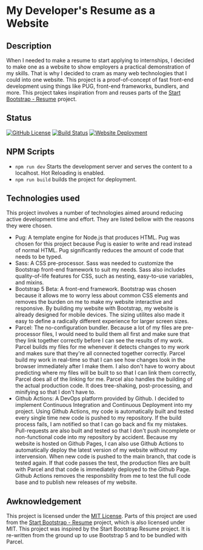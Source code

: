 # My Developer's Resume as a Website

## Description

When I needed to make a resume to start applying to internships, I decided to make one as a website to
show employers a practical demonstration of my skills. That is why I decided to cram as many
web technologies that I could into one website. This project is a proof-of-concept of fast front-end
development using things like PUG, front-end frameworks, bundlers, and more. This project takes inspiration from
and reuses parts of the [Start Bootstrap - Resume](https://github.com/StartBootstrap/startbootstrap-resume) project.

## Status

[![GitHub License](https://img.shields.io/badge/license-MIT-blue.svg)](https://raw.githubusercontent.com/Midlight25/website-resume/main/LICENSE)
[![Build Status](https://github.com/Midlight25/website-resume/actions/workflows/build-status.yml/badge.svg?branch=main&event=push)](https://github.com/Midlight25/website-resume/actions/workflows/build-status.yml)
[![Website Deployment](https://github.com/Midlight25/website-resume/actions/workflows/continuous-deployment.yml/badge.svg?branch=main&event=push)](https://github.com/Midlight25/website-resume/actions/workflows/continuous-deployment.yml)

## NPM Scripts

- `npm run dev` Starts the development server and serves the content to a localhost. Hot Reloading is enabled.
- `npm run build` builds the project for deployment.

## Technologies used

This project involves a number of technologies aimed around reducing active development time and effort. They are listed bellow with the reasons they were chosen.

- Pug: A template engine for Node.js that produces HTML. Pug was chosen for this project because Pug is easier to write and read instead of normal HTML. Pug significantly reduces the amount of code that needs to be typed.
- Sass: A CSS pre-processor. Sass was needed to customize the Bootstrap front-end framework to suit my needs. Sass also includes quality-of-life features for CSS, such as nesting, easy-to-use variables, and mixins.
- Bootstrap 5 Beta: A front-end framework. Bootstrap was chosen because it allows me to worry less about common CSS elements and removes the burden on me to make my website interactive and responsive. By building my website with Bootstrap, my website is already designed for mobile devices. The sizing utilites also made it easy to define a radically different experience for larger screen sizes.
- Parcel: The no-configuration bundler. Because a lot of my files are pre-processor files, I would need to build them all first and make sure that they link together correctly before I can see the results of my work. Parcel builds my files for me whenever it detects changes to my work and makes sure that they're all connected together correctly. Parcel build my work in real-time so that I can see how changes look in the browser immediately after I make them. I also don't have to worry about predicting where my files will be built to so that I can link them correctly, Parcel does all of the linking for me. Parcel also handles the building of the actual production code. It does tree-shaking, post-processing, and minifying so that I don't have to.
- Github Actions: A DevOps platform provided by Github. I decided to implement Continuous Integration and Continuous Deployment into my project. Using Github Actions, my code is automatically built and tested every single time new code is pushed to my repository. If the build process fails, I am notified so that I can go back and fix my mistakes. Pull-requests are also built and tested so that I don't push incomplete or non-functional code into my repository by accident. Because my website is hosted on Github Pages, I can also use Github Actions to automatically deploy the latest version of my website without my intervension. When new code is pushed to the main branch, that code is tested again. If that code passes the test, the production files are built with Parcel and that code is immediately deployed to the Github Page. Github Actions removes the responsbility from me to test the full code base and to publish new releases of my website.

## Awknowledgement

This project is licensed under the [MIT License](https://github.com/Midlight25/website-resume/LICENSE). Parts of this project are used from the [Start Bootstrap - Resume](https://github.com/StartBootstrap/startbootstrap-resume) project, which is also licensed under MIT. This project was inspired by the Start Bootstrap Resume project. It is re-written from the ground up to use Bootstrap 5 and to be bundled with Parcel.
